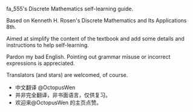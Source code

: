 fa_555's Discrete Mathematics self-learning guide.

Based on Kenneth H. Rosen's Discrete Mathematics and Its Applications 8th.

Aimed at simplify the content of the textbook and add some details and instructions to help self-learning.

Pardon my bad English. Pointing out grammar misuse or incorrect expressions is appreciated.

Translators (and stars) are welcomed, of course.

- 中文翻译 @OctopusWen
- 并非完全翻译，非书面语言，仅供复习。
- 欢迎来@OctopusWen 的主页点赞。
